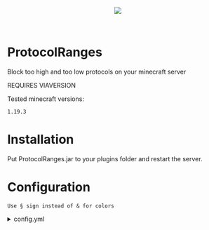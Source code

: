 <p align="center">
  <img src="https://media.discordapp.net/attachments/816647374239694849/1093840479809982484/28257755c5deeff97ce4bf62098f603111aefb8dda39a3ee5e6b4b0d3255bfef95601890afd80709da39a3ee5e6b4b0d3255bfef95601890afd807097cdc7aa3142c83a91767a05d1cc59834.png">
</p>

<br>

# ProtocolRanges

<p>Block too high and too low protocols on your minecraft server</p>
<p>REQUIRES VIAVERSION</p>
<p>Tested minecraft versions: </p> 

`1.19.3`

# Installation

<p>Put ProtocolRanges.jar to your plugins folder and restart the server.</p>

# Configuration

`Use § sign instead of & for colors`

<details><summary>config.yml</summary>

`minProtocol` - Minimum protocol with player can join<br>
`maxProtocol` - Maximum protocol with player can join<br>
`tooLowMessage` - If player's protocol is too low player will be kicked with that message<br>
`tooHighMessage` - If player's protocol is too high player will be kicked with that message<br>

## Default configuration:

```yml
config:
  minProtocol: 759
  maxProtocol: 762
  tooLowMessage: "§cYou have too low version!"
  tooHighMessage: "§cYou have too high version!"
```

</details>
